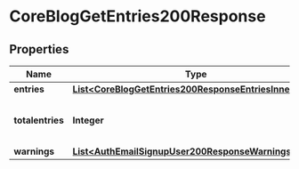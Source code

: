 

# CoreBlogGetEntries200Response


## Properties

| Name | Type | Description | Notes |
|------------ | ------------- | ------------- | -------------|
|**entries** | [**List&lt;CoreBlogGetEntries200ResponseEntriesInner&gt;**](CoreBlogGetEntries200ResponseEntriesInner.md) |  |  |
|**totalentries** | **Integer** | The total number of entries found. |  |
|**warnings** | [**List&lt;AuthEmailSignupUser200ResponseWarningsInner&gt;**](AuthEmailSignupUser200ResponseWarningsInner.md) |  |  [optional] |



